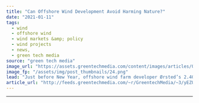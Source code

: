 ```yaml
---
title: "Can Offshore Wind Development Avoid Harming Nature?"
date: "2021-01-11"
tags: 
  - wind
  - offshore wind
  - wind markets &amp; policy
  - wind projects
  - news,
  - green tech media
source: "green tech media"
image_url: "https://assets.greentechmedia.com/content/images/articles/Offshore_Wind_Walney_Orsted_UK_Turbines_XL.jpg"
image_fp: "/assets/img/post_thumbnails/24.png"
lead: "Just before New Year, offshore wind farm developer Ørsted’s 2.4GW Hornsea Project Three was given the green light by the U.K. government. But the project highlighted the potential conflict between climate change mitigation and nature protection. A de ..."
article_url: "http://feeds.greentechmedia.com/~r/GreentechMedia/~3/yEZUk6pPjdo/can-offshore-wind-development-avoid-harming-nature"
---
```


---
